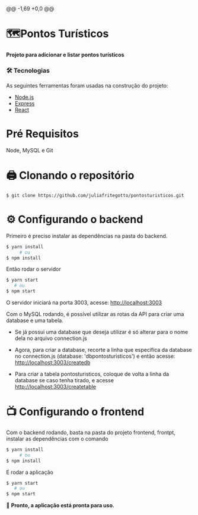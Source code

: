 @@ -1,69 +0,0 @@
# 🗺Pontos Turísticos
 
#### Projeto para adicionar e listar pontos turísticos</p>

### 🛠 Tecnologias

As seguintes ferramentas foram usadas na construção do projeto:

- [Node.js](https://nodejs.org)
- [Express](https://expressjs.com)
- [React](https://reactjs.org)

Pré Requisitos
============
Node,  MySQL e Git

🖨 Clonando o repositório
============
```sh
$ git clone https://github.com/juliafritegotto/pontosturisticos.git
```

⚙ Configurando o backend
============
Primeiro é preciso instalar as dependências na pasta do backend.

```sh
$ yarn install
     # ou
$ npm install
```

Então rodar o servidor 
```sh
$ yarn start
   # ou
$ npm start
```

O servidor iniciará na porta 3003,  acesse: <http://localhost:3003>

Com o  MySQL rodando, é possível utilizar as rotas da API para criar uma database e uma tabela.

- Se já possui uma database que deseja utilizar é só alterar para o nome dela no arquivo connection.js

- Agora, para criar a database, recorte a linha que específica da database  no connection.js (database: 'dbpontosturisticos') e então acesse: <http://localhost:3003/createdb>

- Para criar a tabela pontosturisticos, coloque de volta a linha da database se caso tenha tirado, e acesse <http://localhost:3003/createtable>  


📺 Configurando o frontend
============
Com o backend rodando, basta na pasta do projeto frontend, frontpt, instalar as dependências com o comando

```sh
$ yarn install
     # ou
$ npm install
```
E rodar a aplicação

```sh
$ yarn start
   # ou
$ npm start
```
🎉 **Pronto, a aplicação está pronta para uso.**


